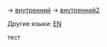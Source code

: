 <!-- META lang=ru -->

<!-- NAV-START -->
→ [внутренний](inner/внутренний.md)
→ [внутренний2](inner2/внутренний2.md)
<!-- NAV-END -->

<!-- OTHER-LANGS-START -->
Другие языки: [EN](test.md)
<!-- OTHER-LANGS-END -->

тест
